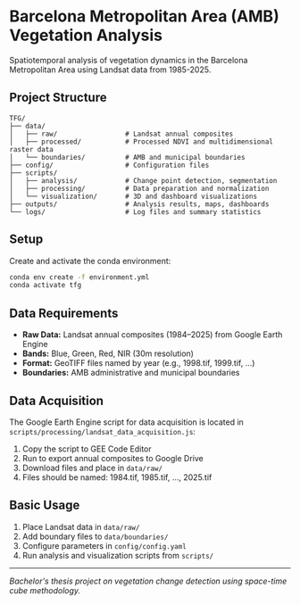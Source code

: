 # Barcelona Metropolitan Area (AMB) Vegetation Analysis

Spatiotemporal analysis of vegetation dynamics in the Barcelona Metropolitan Area using Landsat data from 1985-2025.

## Project Structure

```
TFG/
├── data/
│   ├── raw/                 # Landsat annual composites
│   ├── processed/           # Processed NDVI and multidimensional raster data
│   └── boundaries/          # AMB and municipal boundaries
├── config/                  # Configuration files
├── scripts/
│   ├── analysis/            # Change point detection, segmentation
│   ├── processing/          # Data preparation and normalization
│   └── visualization/       # 3D and dashboard visualizations
├── outputs/                 # Analysis results, maps, dashboards
└── logs/                    # Log files and summary statistics
```

## Setup

Create and activate the conda environment:
```bash
conda env create -f environment.yml
conda activate tfg
```

## Data Requirements

- **Raw Data:** Landsat annual composites (1984–2025) from Google Earth Engine
- **Bands:** Blue, Green, Red, NIR (30m resolution)
- **Format:** GeoTIFF files named by year (e.g., 1998.tif, 1999.tif, ...)
- **Boundaries:** AMB administrative and municipal boundaries

## Data Acquisition

The Google Earth Engine script for data acquisition is located in `scripts/processing/landsat_data_acquisition.js`:

1. Copy the script to GEE Code Editor
2. Run to export annual composites to Google Drive  
3. Download files and place in `data/raw/`
4. Files should be named: 1984.tif, 1985.tif, ..., 2025.tif

## Basic Usage

1. Place Landsat data in `data/raw/`
2. Add boundary files to `data/boundaries/`
3. Configure parameters in `config/config.yaml`
4. Run analysis and visualization scripts from `scripts/`

---

*Bachelor's thesis project on vegetation change detection using space-time cube methodology.*

